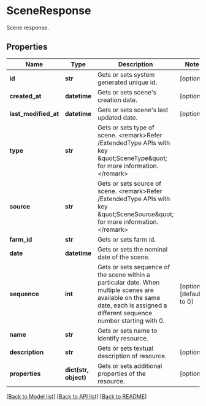 # SceneResponse

Scene response.
## Properties
Name | Type | Description | Notes
------------ | ------------- | ------------- | -------------
**id** | **str** | Gets or sets system generated unique id. | [optional] 
**created_at** | **datetime** | Gets or sets scene&#39;s creation date. | [optional] 
**last_modified_at** | **datetime** | Gets or sets scene&#39;s last updated date. | [optional] 
**type** | **str** | Gets or sets type of scene.  &lt;remark&gt;Refer /ExtendedType APIs with key \&quot;SceneType\&quot; for more information.&lt;/remark&gt; | 
**source** | **str** | Gets or sets source of scene.  &lt;remark&gt;Refer /ExtendedType APIs with key \&quot;SceneSource\&quot; for more information.&lt;/remark&gt; | 
**farm_id** | **str** | Gets or sets farm id. | 
**date** | **datetime** | Gets or sets the nominal date of the scene. | 
**sequence** | **int** | Gets or sets sequence of the scene within a particular date.  When multiple scenes are available on the same date, each is assigned a different sequence number starting with 0. | [optional] [default to 0]
**name** | **str** | Gets or sets name to identify resource. | 
**description** | **str** | Gets or sets textual description of resource. | [optional] 
**properties** | **dict(str, object)** | Gets or sets additional properties of the resource. | [optional] 

[[Back to Model list]](../README.md#documentation-for-models) [[Back to API list]](../README.md#documentation-for-api-endpoints) [[Back to README]](../README.md)



